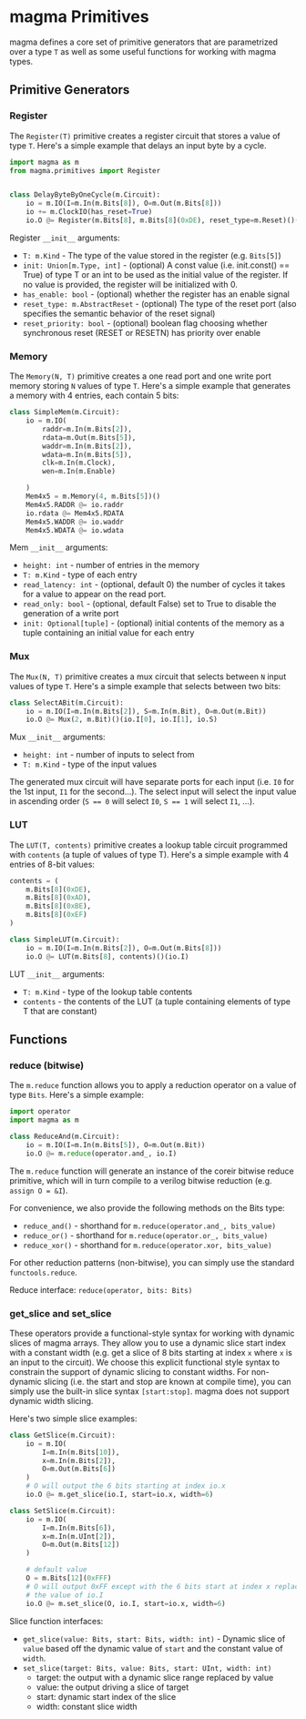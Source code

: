 # magma Primitives
magma defines a core set of primitive generators that are parametrized over a
type `T` as well as some useful functions for working with magma types.

## Primitive Generators
### Register
The `Register(T)` primitive creates a register circuit that stores a value of
type `T`.  Here's a simple example that delays an input byte by a cycle.

```python
import magma as m
from magma.primitives import Register


class DelayByteByOneCycle(m.Circuit):
    io = m.IO(I=m.In(m.Bits[8]), O=m.Out(m.Bits[8])) 
    io += m.ClockIO(has_reset=True)
    io.O @= Register(m.Bits[8], m.Bits[8](0xDE), reset_type=m.Reset)()(io.I)
```

Register `__init__` arguments:
* `T: m.Kind` - The type of the value stored in the register (e.g. `Bits[5]`)
* `init: Union[m.Type, int]` - (optional) A const value (i.e. init.const() ==
                                True) of type T or an int to be used as the
                                initial value of the register.  If no value is
                                provided, the register will be initialized with
                                0.
* `has_enable: bool` - (optional) whether the register has an enable signal
* `reset_type: m.AbstractReset` - (optional) The type of the reset port 
                                  (also specifies the semantic behavior of the
                                  reset signal)
* `reset_priority: bool` - (optional) boolean flag choosing whether synchronous
                           reset (RESET or RESETN) has priority over enable

### Memory
The `Memory(N, T)` primitive creates a one read port and one write port memory
storing `N` values of type `T`.  Here's a simple example that generates a
memory with 4 entries, each contain 5 bits:
```python
class SimpleMem(m.Circuit):
    io = m.IO(
        raddr=m.In(m.Bits[2]),
        rdata=m.Out(m.Bits[5]),
        waddr=m.In(m.Bits[2]),
        wdata=m.In(m.Bits[5]),
        clk=m.In(m.Clock),
        wen=m.In(m.Enable)

    )
    Mem4x5 = m.Memory(4, m.Bits[5])()
    Mem4x5.RADDR @= io.raddr
    io.rdata @= Mem4x5.RDATA
    Mem4x5.WADDR @= io.waddr
    Mem4x5.WDATA @= io.wdata
```

Mem `__init__` arguments:
* `height: int` - number of entries in the memory
* `T: m.Kind` - type of each entry
* `read_latency: int` - (optional, default 0) the number of cycles it takes for
                        a value to appear on the read port.
* `read_only: bool` - (optional, default False) set to True to disable the
                      generation of a write port
* `init: Optional[tuple]` - (optional) initial contents of the memory as a
                            tuple containing an initial value for each entry 

### Mux
The `Mux(N, T)` primitive creates a mux circuit that selects between `N` input
values of type `T`.  Here's a simple example that selects between two bits:
```python
class SelectABit(m.Circuit):
    io = m.IO(I=m.In(m.Bits[2]), S=m.In(m.Bit), O=m.Out(m.Bit))
    io.O @= Mux(2, m.Bit)()(io.I[0], io.I[1], io.S)
```

Mux `__init__` arguments:
* `height: int` - number of inputs to select from
* `T: m.Kind` - type of the input values

The generated mux circuit will have separate ports for each input (i.e. `I0`
for the 1st input, `I1` for the second...).  The select input will select
the input value in ascending order (`S == 0` will select `I0`, `S == 1` will
select `I1`, ...).

### LUT
The `LUT(T, contents)` primitive creates a lookup table circuit programmed with
`contents` (a tuple of values of type T).
Here's a simple example with 4 entries of 8-bit values:
```python
contents = (
    m.Bits[8](0xDE),
    m.Bits[8](0xAD),
    m.Bits[8](0xBE),
    m.Bits[8](0xEF)
)

class SimpleLUT(m.Circuit):
    io = m.IO(I=m.In(m.Bits[2]), O=m.Out(m.Bits[8]))
    io.O @= LUT(m.Bits[8], contents)()(io.I)
```

LUT `__init__` arguments:
* `T: m.Kind` - type of the lookup table contents
* `contents` - the contents of the LUT (a tuple containing
              elements of type T that are constant)

## Functions
### reduce (bitwise)
The `m.reduce` function allows you to apply a reduction operator on a value of
type `Bits`.  Here's a simple example:
```python
import operator
import magma as m

class ReduceAnd(m.Circuit):
    io = m.IO(I=m.In(m.Bits[5]), O=m.Out(m.Bit))
    io.O @= m.reduce(operator.and_, io.I)
```
The `m.reduce` function will generate an instance of the coreir bitwise reduce
primitive, which will in turn compile to a verilog bitwise reduction (e.g.
`assign O = &I`).

For convenience, we also provide the following methods on the Bits type:
* `reduce_and()` - shorthand for `m.reduce(operator.and_, bits_value)`
* `reduce_or()` - shorthand for `m.reduce(operator.or_, bits_value)`
* `reduce_xor()` - shorthand for `m.reduce(operator.xor, bits_value)`

For other reduction patterns (non-bitwise), you can simply use the standard
`functools.reduce`.

Reduce interface: `reduce(operator, bits: Bits)`

### get_slice and set_slice
These operators provide a functional-style syntax for working with dynamic
slices of magma arrays.  They allow you to use a dynamic slice start index with
a constant width (e.g. get a slice of 8 bits starting at index `x` where `x` is
an input to the circuit).  We choose this explicit functional style syntax to
constrain the support of dynamic slicing to constant widths.  For non-dynamic
slicing (i.e. the start and stop are known at compile time), you can simply use
the built-in slice syntax `[start:stop]`.  magma does not support dynamic width
slicing.

Here's two simple slice examples:
```python
class GetSlice(m.Circuit):
    io = m.IO(
        I=m.In(m.Bits[10]),
        x=m.In(m.Bits[2]),
        O=m.Out(m.Bits[6])
    )
    # O will output the 6 bits starting at index io.x
    io.O @= m.get_slice(io.I, start=io.x, width=6)

class SetSlice(m.Circuit):
    io = m.IO(
        I=m.In(m.Bits[6]),
        x=m.In(m.UInt[2]),
        O=m.Out(m.Bits[12])
    )

    # default value
    O = m.Bits[12](0xFFF)
    # O will output 0xFF except with the 6 bits start at index x replaced with
    # the value of io.I
    io.O @= m.set_slice(O, io.I, start=io.x, width=6)
```

Slice function interfaces:
* `get_slice(value: Bits, start: Bits, width: int)` - Dynamic slice of `value` based off
  the dynamic value of `start` and the constant value of `width`.
* `set_slice(target: Bits, value: Bits, start: UInt, width: int)`
   * target: the output with a dynamic slice range replaced by value
   * value: the output driving a slice of target
   * start: dynamic start index of the slice
   * width: constant slice width

